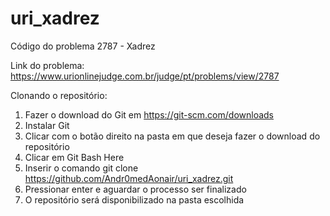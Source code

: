 # uri_xadrez
Código do problema 2787 - Xadrez

Link do problema: https://www.urionlinejudge.com.br/judge/pt/problems/view/2787

Clonando o repositório:

1. Fazer o download do Git em https://git-scm.com/downloads
2. Instalar Git
3. Clicar com o botão direito na pasta em que deseja fazer o download do repositório
4. Clicar em Git Bash Here
5. Inserir o comando git clone https://github.com/Andr0medAonair/uri_xadrez.git
6. Pressionar enter e aguardar o processo ser finalizado
7. O repositório será disponibilizado na pasta escolhida
